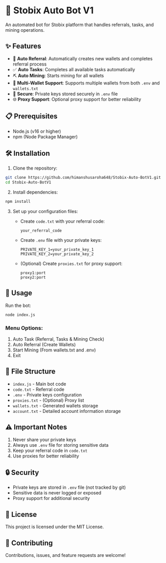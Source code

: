 # 🤖 Stobix Auto Bot V1

An automated bot for Stobix platform that handles referrals, tasks, and mining operations.

## ✨ Features

- 🔄 **Auto Referral**: Automatically creates new wallets and completes referral process
- ✅ **Auto Tasks**: Completes all available tasks automatically
- ⛏️ **Auto Mining**: Starts mining for all wallets
- 💼 **Multi-Wallet Support**: Supports multiple wallets from both `.env` and `wallets.txt`
- 🔐 **Secure**: Private keys stored securely in `.env` file
- 🌐 **Proxy Support**: Optional proxy support for better reliability

## 📋 Prerequisites

- Node.js (v16 or higher)
- npm (Node Package Manager)

## 🛠️ Installation

1. Clone the repository:
```bash
git clone https://github.com/himanshusaroha648/Stobix-Auto-BotV1.git
cd Stobix-Auto-BotV1
```

2. Install dependencies:
```bash
npm install
```

3. Set up your configuration files:

   - Create `code.txt` with your referral code:
     ```
     your_referral_code
     ```

   - Create `.env` file with your private keys:
     ```
     PRIVATE_KEY_1=your_private_key_1
     PRIVATE_KEY_2=your_private_key_2
     ```

   - (Optional) Create `proxies.txt` for proxy support:
     ```
     proxy1:port
     proxy2:port
     ```

## 🚀 Usage

Run the bot:
```bash
node index.js
```

### Menu Options:
1. Auto Task (Referral, Tasks & Mining Check)
2. Auto Referral (Create Wallets)
3. Start Mining (From wallets.txt and .env)
4. Exit

## 📁 File Structure

- `index.js` - Main bot code
- `code.txt` - Referral code
- `.env` - Private keys configuration
- `proxies.txt` - (Optional) Proxy list
- `wallets.txt` - Generated wallets storage
- `account.txt` - Detailed account information storage

## ⚠️ Important Notes

1. Never share your private keys
2. Always use `.env` file for storing sensitive data
3. Keep your referral code in `code.txt`
4. Use proxies for better reliability

## 🔒 Security

- Private keys are stored in `.env` file (not tracked by git)
- Sensitive data is never logged or exposed
- Proxy support for additional security

## 📝 License

This project is licensed under the MIT License.

## 🤝 Contributing

Contributions, issues, and feature requests are welcome!
